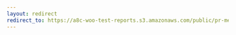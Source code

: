 ```yaml
---
layout: redirect
redirect_to: https://a8c-woo-test-reports.s3.amazonaws.com/public/pr-merge/40681/e2e/index.html
---
```

